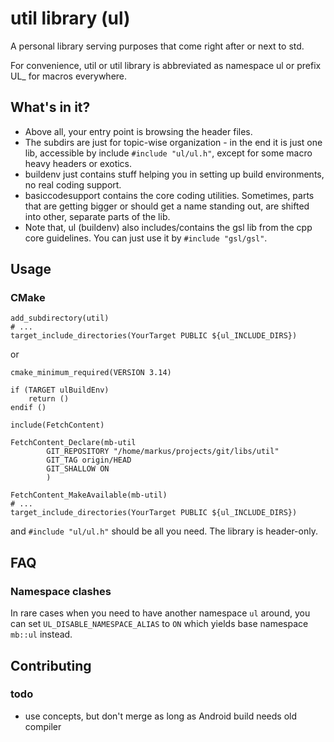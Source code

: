 # util library (ul)

A personal library serving purposes that come right
after or next to std.

For convenience, util or util library is abbreviated as
namespace ul or prefix UL_ for macros everywhere.

## What's in it?

* Above all, your entry point is browsing the header files.
* The subdirs are just for topic-wise organization - in the end
it is just one lib, accessible by include `#include "ul/ul.h"`, except
for some macro heavy headers or exotics.
* buildenv just contains stuff helping you in setting up build
environments, no real coding support.
* basiccodesupport contains the core coding utilities. Sometimes,
parts that are getting bigger or should get a name standing out,
are shifted into other, separate parts of the lib. 
* Note that, ul (buildenv) also includes/contains the gsl lib
from the cpp core guidelines. You can just use it by `#include "gsl/gsl"`.

## Usage

### CMake

```
add_subdirectory(util)
# ...
target_include_directories(YourTarget PUBLIC ${ul_INCLUDE_DIRS})
```
or
```
cmake_minimum_required(VERSION 3.14)

if (TARGET ulBuildEnv)
    return ()
endif ()

include(FetchContent)

FetchContent_Declare(mb-util
        GIT_REPOSITORY "/home/markus/projects/git/libs/util"
        GIT_TAG origin/HEAD
        GIT_SHALLOW ON
        )

FetchContent_MakeAvailable(mb-util)
# ...
target_include_directories(YourTarget PUBLIC ${ul_INCLUDE_DIRS})
```
and `#include "ul/ul.h"` should be all you need. The library is header-only.

## FAQ

### Namespace clashes

In rare cases when you need to have another namespace `ul`
around, you can set `UL_DISABLE_NAMESPACE_ALIAS` to `ON`
which yields base namespace `mb::ul` instead.

## Contributing

### todo

* use concepts, but don't merge as long as Android build needs old compiler
